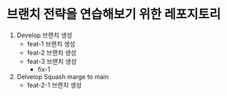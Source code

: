 # 브랜치 전략을 연습해보기 위한 레포지토리

1. Develop 브랜치 생성
   - feat-1 브랜치 생성
   - feat-2 브랜치 생성
   - feat-3 브랜치 생성
     - fix-1
2. Delvelop Squash marge to main
   - feat-2-1 브랜치 생성